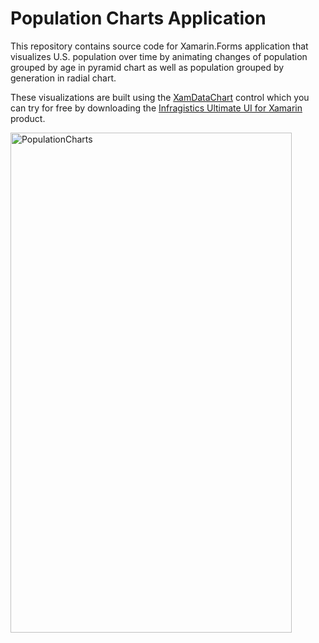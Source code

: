# Population Charts Application  
This repository contains source code for Xamarin.Forms application that visualizes U.S. population over time by animating changes of population grouped by age in pyramid chart as well as population grouped by generation in radial chart. 

These visualizations are built using the [XamDataChart](https://www.infragistics.com/products/xamarin/charts/data-chart) control which you can try for free by downloading the [Infragistics Ultimate UI for Xamarin](https://www.infragistics.com/products/xamarin) product. 

<img src="PopulationCharts.gif" alt="PopulationCharts" width="450px" height="800px" align="center"/>
 
